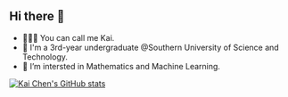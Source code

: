 ## Hi there 👋
- 🙋🏻‍♂️ You can call me Kai.
- 🌱 I'm a 3rd-year undergraduate @Southern University of Science and Technology.
- 🌟 I’m intersted in Mathematics and Machine Learning.

[![Kai Chen's GitHub stats](https://github-readme-stats.vercel.app/api?kaichen2005=anuraghazra)](https://github.com/anuraghazra/github-readme-stats)
